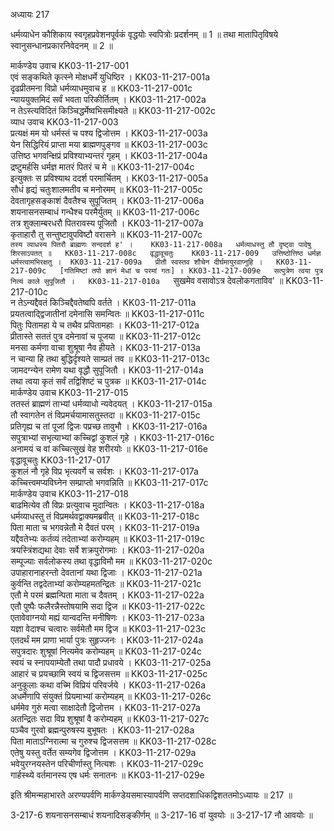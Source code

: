अध्यायः 217

धर्मव्याधेन कौशिकाय स्वगृहप्रवेशनपूर्वकं वृद्धयोः स्वपित्रोः प्रदर्शनम् ॥ 1 ॥ तथा मातापितृविषये स्वानुसन्धानप्रकारनिवेदनम् ॥ 2 ॥

मार्कण्डेय उवाच 	KK03-11-217-001  
एवं सङ्कथिते कृत्स्ने मोक्षधर्मे युधिष्ठिर ।	KK03-11-217-001a  
दृढप्रीतमना विप्रो धर्मव्याधमुवाच ह ॥	KK03-11-217-001c  
न्याययुक्तमिदं सर्वं भवता परिकीर्तितम् ।	KK03-11-217-002a  
न तेऽस्त्यविदितं किञ्चिद्धर्मेष्वभिसमीक्ष्यते ॥	KK03-11-217-002c  
व्याध उवाच 	KK03-11-217-003  
प्रत्यक्षं मम यो धर्मस्तं च पश्य द्विजोत्तम ।	KK03-11-217-003a  
येन सिद्धिरियं प्राप्ता मया ब्राह्मणपुङ्गव ॥	KK03-11-217-003c  
उत्तिष्ठ भगवन्क्षिप्रं प्रविश्याभ्यन्तरं गृहम् ।	KK03-11-217-004a  
द्रष्टुमर्हसि धर्मज्ञ मातरं पितरं च मे ॥	KK03-11-217-004c  
इत्युक्तः स प्रविश्याथ ददर्श परमार्चितम् ।	KK03-11-217-005a  
सौधं हृद्यं चतुःशालमतीव च मनोरमम् ॥	KK03-11-217-005c  
देवतागृहसङ्काशं दैवतैश्च सुपूजितम् ।	KK03-11-217-006a  
शयनासनसम्बाधं गन्धैश्च परमैर्युतम् ॥	KK03-11-217-006c  
तत्र शुक्लाम्बरधरौ पितरावस्य पूजितौ ।	KK03-11-217-007a  
कृताहारौ तु सन्तुष्टावुपविष्टौ वरासने ॥	KK03-11-217-007c  
`तस्य व्याधस्य पितरौ ब्राह्मणः सन्ददर्श ह' ।	KK03-11-217-008a  
धर्मव्याधस्तु तौ दृष्ट्वा पादेषु शिरसाऽपतत् ॥	KK03-11-217-008c  
वृद्धावूचतुः 	KK03-11-217-009  
उत्तिष्ठोत्तिष्ठ धर्मज्ञ धर्मस्त्वामभिरक्षतु ।	KK03-11-217-009a  
प्रीतौ स्वस्तव शौचेन दीर्घमायुरवाप्नुहि ।	KK03-11-217-009c  
[गतिमिष्टां तपो ज्ञानं मेधां च परमां गतः] ॥	KK03-11-217-009e  
सत्पुत्रेण त्वया पुत्र नित्यं काले सुपूजितौ ।	KK03-11-217-010a  
`सुखमेव वसावोऽत्र देवलोकगताविव' ॥	KK03-11-217-010c  
न तेऽन्यद्दैवतं किञ्चिद्दैवतेष्वपि वर्तते ।	KK03-11-217-011a  
प्रयतत्वाद्द्विजातीनां दमेनासि समन्वितः ॥	KK03-11-217-011c  
पितुः पितामहा ये च तथैव प्रपितामहाः ।	KK03-11-217-012a  
प्रीतास्ते सततं पुत्र दमेनावां च पूजया ॥	KK03-11-217-012c  
मनसा कर्मणा वाचा शुश्रूषा नैव हीयते ।	KK03-11-217-013a  
न चान्या हि तथा बुद्धिर्दृश्यते साम्प्रतं तव ॥	KK03-11-217-013c  
जामदग्न्येन रामेण यथा वृद्धौ सुपूजितौ ।	KK03-11-217-014a  
तथा त्वया कृतं सर्वं तद्विशिष्टं च पुत्रक ॥	KK03-11-217-014c  
मार्कण्डेय उवाच 	KK03-11-217-015  
ततस्तं ब्राह्मणं ताभ्यां धर्मव्याधो न्यवेदयत् ।	KK03-11-217-015a  
तौ स्वागतेन तं विप्रमर्चयामासतुस्तदा ॥	KK03-11-217-015c  
प्रतिगृह्य च तां पूजां द्विजः पप्रच्छ तावुभौ ।	KK03-11-217-016a  
सपुत्राभ्यां सभृत्याभ्यां कच्चिद्वां कुशलं गृहे ।	KK03-11-217-016c  
अनामयं च वां कच्चित्सुखं वेह शरीरयोः ॥	KK03-11-217-016e  
वृद्धावूचतुः 	KK03-11-217-017  
कुशलं नौ गृहे विप्र भृत्यवर्गे च सर्वशः ।	KK03-11-217-017a  
कच्चित्त्वमप्यविघ्नेन सम्प्राप्तो भगवन्निति ॥	KK03-11-217-017c  
मार्कण्डेय उवाच 	KK03-11-217-018  
बाढमित्येव तौ विप्रः प्रत्युवाच मुदान्वितः ।	KK03-11-217-018a  
धर्मव्याधस्तु तं विप्रमर्थवद्वाक्यमब्रवीत् ॥	KK03-11-217-018c  
पिता माता च भगवन्नेतौ मे दैवतं परम् ।	KK03-11-217-019a  
यद्दैवतेभ्यः कर्तव्यं तदेताभ्यां करोम्यहम् ॥	KK03-11-217-019c  
त्रयस्त्रिंशद्यथा देवाः सर्वे शक्रपुरोगमाः ।	KK03-11-217-020a  
सम्पूज्याः सर्वलोकस्य तथा वृद्धाविमौ मम ॥	KK03-11-217-020c  
उपाहारानाहरन्तो देवतानां यथा द्विजाः ।	KK03-11-217-021a  
कुर्वन्ति तद्वदेताभ्यां करोम्यहमतन्द्रितः ॥	KK03-11-217-021c  
एतौ मे परमं ब्रह्मन्पिता माता च दैवतम् ।	KK03-11-217-022a  
एतौ पुष्पैः फलैरन्नैस्तोषयामि सदा द्विज ॥	KK03-11-217-022c  
एतावेवाग्नयो मह्यं यान्वदन्ति मनीषिणः ।	KK03-11-217-023a  
यज्ञा वेदाश्च चत्वारः सर्वमेतौ मम द्विज ॥	KK03-11-217-023c  
एतदर्थं मम प्राणा भार्या पुत्रः सुहृज्जनः ।	KK03-11-217-024a  
सपुत्रदारः शुश्रूषां नित्यमेव करोम्यहम् ॥	KK03-11-217-024c  
स्वयं च स्नापयाम्येतौ तथा पादौ प्रधावये ।	KK03-11-217-025a  
आहारं च प्रयच्छामि स्वयं च द्विजसत्तम ॥	KK03-11-217-025c  
अनुकूलाः कथा वच्मि विप्रियं परिवर्जये ।	KK03-11-217-026a  
अधर्मेणापि संयुक्तं प्रियमाभ्यां करोम्यहम् ॥	KK03-11-217-026c  
धर्ममेव गुरुं मत्वा साक्षादेतौ द्विजोत्तम ।	KK03-11-217-027a  
अतन्द्रितः सदा विप्र शुश्रूषां वै करोम्यहम् ॥	KK03-11-217-027c  
पञ्चैव गुरवो ब्रह्मन्पुरुषस्य बुभूषतः ।	KK03-11-217-028a  
पिता माताऽग्निरात्मा च गुरुश्च द्विजसत्तम ॥	KK03-11-217-028c  
एतेषु यस्तु वर्तेत सम्यगेव द्विजोत्तम ।	KK03-11-217-029a  
भवेयुरग्नयस्तेन परिचीर्णास्तु नित्यशः ।	KK03-11-217-029c  
गार्हस्थ्ये वर्तमानस्य एष धर्मः सनातनः ॥	KK03-11-217-029e  

इति श्रीमन्महाभारते अरण्यपर्वणि मार्कण्डेयसमास्यापर्वणि सप्तदशाधिकद्विशततमोऽध्यायः ॥ 217 ॥

3-217-6 शयनासनसम्बाधं शयनादिसङ्कीर्णम् ॥ 3-217-16 वां युवयोः ॥ 3-217-17 नौ आवयोः ॥
